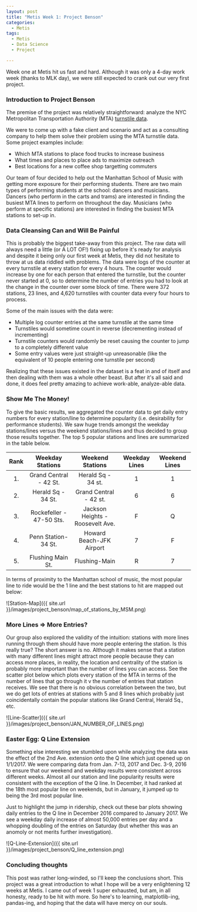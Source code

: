 ```yaml
---
layout: post
title: "Metis Week 1: Project Benson"
categories:
  - Metis
tags:
  - Metis
  - Data Science
  - Project

---
```

Week one at Metis hit us fast and hard. Although it was only a 4-day work week (thanks to MLK day), we were still expected to crank out our very first project. 

### Introduction to Project Benson
The premise of the project was relatively straightforward: analyze the NYC Metropolitan Transportation Authority (MTA) [turnstile data](http://web.mta.info/developers/turnstile.html "MTA Turnstile"). 

We were to come up with a fake client and scenario and act as a consulting company to help them solve their problem using the MTA turnstile data. Some project examples include:
* Which MTA stations to place food trucks to increase business
* What times and places to place ads to maximize outreach
* Best locations for a new coffee shop targetting commuters

Our team of four decided to help out the Manhattan School of Music with getting more exposure for their performing students. There are two main types of performing students at the school: dancers and musicians. Dancers (who perform in the carts and trams) are interested in finding the busiest MTA lines to perform on throughout the day. Musicians (who perform at specific stations) are interested in finding the busiest MTA stations to set-up in.

### Data Cleansing Can and Will Be Painful
This is probably the biggest take-away from this project. The raw data will always need a little (or A LOT OF!) fixing up before it's ready for analysis and despite it being only our first week at Metis, they did not hesitate to throw at us data riddled with problems. The data were logs of the counter at every turnstile at every station for every 4 hours. The counter would increase by one for each person that entered the turnstile, but the counter never started at 0, so to determine the number of entries you had to look at the change in the counter over some block of time. There were 372 stations, 23 lines, and 4,620 turnstiles with counter data every four hours to process.

Some of the main issues with the data were:
* Multiple log counter entries at the same turnstile at the same time
* Turnstiles would sometime count in reverse (decrementing instead of incrementing)
* Turnstile counters would randomly be reset causing the counter to jump to a completely different value
* Some entry values were just straight-up unreasonable (like the equivalent of 10 people entering one turnstile per second)

Realizing that these issues existed in the dataset is a feat in and of itself and then dealing with them was a whole other beast. But after it's all said and done, it does feel pretty amazing to achieve work-able, analyze-able data. 

### Show Me The Money!
To give the basic results, we aggregated the counter data to get daily entry numbers for every station/line to determine popularity (i.e. desirability for performance students). We saw huge trends amongst the weekday stations/lines versus the weekend stations/lines and thus decided to group those results together. The top 5 popular stations and lines are summarized in the table below.

| Rank | Weekday Stations | Weekend Stations| Weekday Lines | Weekend Lines |
|:---:|:-------:|:--------:|:-------:|:-------:|
| 1.  | Grand Central - 42 St. | Herald Sq - 34 st.               | 1  | 1 |
| 2.  | Herald Sq - 34 St.     | Grand Central - 42 st.           | 6  | 6 |
| 3.  | Rockefeller - 47-50 Sts. | Jackson Heights - Roosevelt Ave. | F  | Q |
| 4.  | Penn Station- 34 St.   | Howard Beach-JFK Airport         | 7  | F |
| 5.  | Flushing Main St.         | Flushing-Main                    | R  | 7 |

In terms of proximity to the Manhattan school of music, the most popular line to ride would be the 1 line and the best stations to hit are mapped out below:

![Station-Map]({{ site.url }}/images/project_benson/map_of_stations_by_MSM.png)

### More Lines => More Entries?
Our group also explored the validity of the intuition: stations with more lines running through them should have more people entering the station. Is this really true? The short answer is no. Although it makes sense that a station with many different lines might attract more people because they can access more places, in reality, the location and centrality of the station is probably more important than the number of lines you can access. See the scatter plot below which plots every station of the MTA in terms of the number of lines that go through it v the number of entries that station receives. We see that there is no obvious correlation between the two, but we do get lots of entries at stations with 5 and 8 lines which probably just coincidentally contain the popular stations like Grand Central, Herald Sq., etc. 

![Line-Scatter]({{ site.url }}/images/project_benson/JAN_NUMBER_OF_LINES.png)



### Easter Egg: Q Line Extension
Something else interesting we stumbled upon while analyzing the data was the effect of the 2nd Ave. extension onto the Q line which just opened up on 1/1/2017. We were comparing data from Jan. 7-13, 2017 and Dec. 3-9, 2016 to ensure that our weekend and weekday results were consistent across different weeks. Almost all our station and line popularity results were consistent with the exception of the Q line. In December, it had ranked at the 18th most popular line on weekends, but in January, it jumped up to being the 3rd most popular line. 

Just to highlight the jump in ridership, check out these bar plots showing daily entries to the Q line in December 2016 compared to January 2017. We see a weekday daily increase of almost 50,000 entries per day and a whopping doubling of the entries on Saturday (but whether this was an anomoly or not merits further investigation). 

![Q-Line-Extension]({{ site.url }}/images/project_benson/Q_line_extension.png)


### Concluding thoughts

This post was rather long-winded, so I'll keep the conclusions short. This project was a great introduction to what I hope will be a very enlightening 12 weeks at Metis. I came out of week 1 super exhausted, but am, in all honesty, ready to be hit with more. So here's to learning, matplotlib-ing, pandas-ing, and hoping that the data will have mercy on our souls. 

